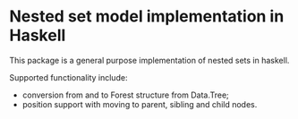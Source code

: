 # Nested set model implementation in Haskell

This package is a general purpose implementation of nested sets in haskell.

Supported functionality include:

  * conversion from and to Forest structure from Data.Tree;
  * position support with moving to parent, sibling and child nodes.


